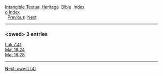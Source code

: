 [Intangible Textual Heritage](../../index)  [Bible](../index) 
[Index](index)   
[o Index](_o_)  
  [Previous](c08174)  [Next](c08176) 

------------------------------------------------------------------------

### &lt;owed&gt; 3 entries

[Luk 7:41](../kjv/luk007.htm#041)  
[Mat 18:24](../kjv/mat018.htm#024)  
[Mat 18:28](../kjv/mat018.htm#028)  

------------------------------------------------------------------------

[Next: owest (4)](c08176)
